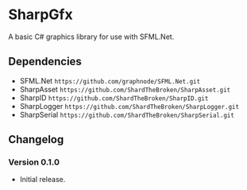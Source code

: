 ﻿# SharpGfx
A basic C# graphics library for use with SFML.Net.

## Dependencies
- SFML.Net `https://github.com/graphnode/SFML.Net.git`
- SharpAsset `https://github.com/ShardTheBroken/SharpAsset.git`
- SharpID `https://github.com/ShardTheBroken/SharpID.git`
- SharpLogger `https://github.com/ShardTheBroken/SharpLogger.git`
- SharpSerial `https://github.com/ShardTheBroken/SharpSerial.git`

## Changelog
### Version 0.1.0
- Initial release.
